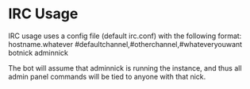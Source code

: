 IRC Usage
=========

IRC usage uses a config file (default irc.conf) with the following format:
    hostname.whatever
    #defaultchannel,#otherchannel,#whateveryouwant
    botnick
    adminnick

The bot will assume that adminnick is running the instance, and thus all admin
panel commands will be tied to anyone with that nick.
